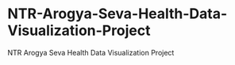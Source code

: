 # NTR-Arogya-Seva-Health-Data-Visualization-Project
NTR Arogya Seva Health Data Visualization Project
